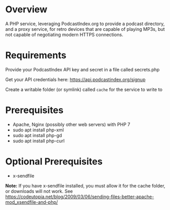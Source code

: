 # Overview

A PHP service, leveraging PodcastIndex.org to provide a podcast directory, and a proxy service, for retro devices that are capable of playing MP3s, but not capable of negotiating modern HTTPS connections.

# Requirements

Provide your PodcastIndex API key and secret in a file called secrets.php

Get your API credentials here: https://api.podcastindex.org/signup

Create a writable folder (or symlink) called `cache` for the service to write to

# Prerequisites

* Apache, Nginx (possibly other web servers) with PHP 7
* sudo apt install php-xml
* sudo apt install php-gd
* sudo apt install php-curl

# Optional Prerequisites

* x-sendfile

**Note:** If you have x-sendfile installed, you must allow it for the cache folder, or downloads will not work. See https://codeutopia.net/blog/2009/03/06/sending-files-better-apache-mod_xsendfile-and-php/
